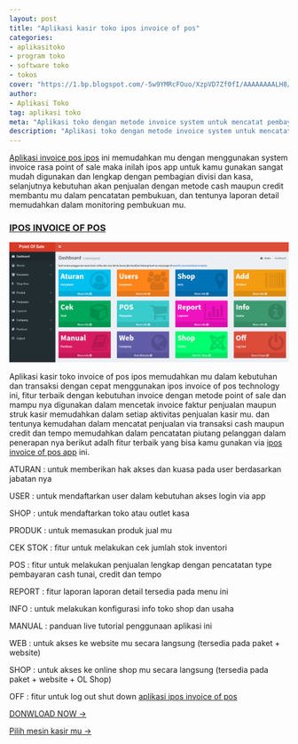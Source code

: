 ```yaml
---
layout: post
title: "Aplikasi kasir toko ipos invoice of pos"
categories: 
- aplikasitoko
- program toko
- software toko
- tokos
cover: "https://1.bp.blogspot.com/-5w9YMRcFOuo/XzpVD7Zf0fI/AAAAAAAALH8/-tApVZF3BKofriWYL9j1sWePsd50B4BYgCLcBGAsYHQ/s400/app%2Binvoice%2Bkasir%2Bonline.png"
author:
- Aplikasi Toko
tag: aplikasi toko
meta: "Aplikasi toko dengan metode invoice system untuk mencatat pembayaran pelanggan"
description: "Aplikasi toko dengan metode invoice system untuk mencatat pembayaran pelanggan"
---
```

[Aplikasi invoice pos ipos](/aplikasitoko/2020/03/29/ipos.html) ini memudahkan mu dengan menggunakan system invoice rasa point of sale maka inilah ipos app untuk kamu gunakan sangat mudah digunakan dan lengkap dengan pembagian divisi dan kasa, selanjutnya kebutuhan akan penjualan dengan metode cash maupun credit membantu mu dalam pencatatan pembukuan, dan tentunya laporan detail memudahkan dalam monitoring pembukuan mu.



### **[IPOS INVOICE OF POS](/aplikasitoko/2020/03/29/ipos.html)**

![aplikasi toko ipos invoice pos online](/assets/img/pos.png)

Aplikasi kasir toko invoice of pos ipos memudahkan mu dalam kebutuhan dan transaksi dengan cepat menggunakan ipos invoice of pos technology ini, fitur terbaik dengan kebutuhan invoice dengan metode point of sale dan mampu nya digunakan dalam mencetak invoice faktur penjualan maupun struk kasir memudahkan dalam setiap aktivitas penjualan kasir mu. dan tentunya kemudahan dalam mencatat penjualan via transaksi cash maupun credit dan tempo memudahkan dalam pencatatan piutang pelanggan dalam penerapan nya berikut adalh fitur terbaik yang bisa kamu gunakan via [ipos invoice of pos app](/aplikasitoko/2020/03/29/ipos.html) ini.


ATURAN : untuk memberikan hak akses dan kuasa pada user berdasarkan jabatan nya

USER : untuk mendaftarkan user dalam kebutuhan akses login via app

SHOP : untuk mendaftarkan toko atau outlet kasa

PRODUK : untuk memasukan produk jual mu

CEK STOK : fitur untuk melakukan cek jumlah stok inventori

POS : fitur untuk melakukan penjualan lengkap dengan pencatatan type pembayaran cash tunai, credit dan tempo

REPORT : fitur laporan laporan detail tersedia pada menu ini

INFO : untuk melakukan konfigurasi info toko shop dan usaha

MANUAL : panduan live tutorial penggunaan aplikasi ini

WEB : untuk akses ke website mu secara langsung (tersedia pada paket + website)

SHOP : untuk akses ke online shop mu secara langsung (tersedia pada paket + website + OL Shop)

OFF : fitur untuk log out shut down [aplikasi ipos invoice of pos](/aplikasitoko/2020/03/29/ipos.html) 

[DONWLOAD NOW →](https://mesinkasir.github.io/e-catalog/Invoice%20point%20of%20sale%20app.pdf)


[Pilih mesin kasir mu →](/hardware)
